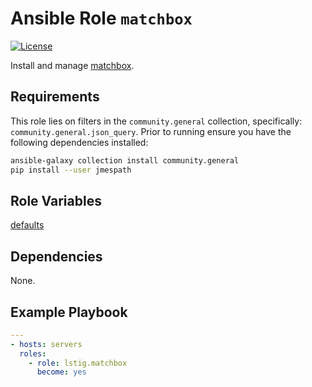 Ansible Role `matchbox`
=========

[![License](https://img.shields.io/badge/License-MIT-blue.svg)](https://github.com/lstig/ansible-role-matchbox/blob/main/LICENSE)

Install and manage [matchbox](https://matchbox.psdn.io).

Requirements
------------

This role lies on filters in the `community.general` collection, specifically: `community.general.json_query`. Prior to running ensure you have the following dependencies installed:

```sh
ansible-galaxy collection install community.general
pip install --user jmespath
```

Role Variables
--------------

[defaults](defaults/main.yml)

Dependencies
------------

None.

Example Playbook
----------------

```yaml
---
- hosts: servers
  roles:
    - role: lstig.matchbox
      become: yes
```
